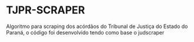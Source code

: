 # TJPR-SCRAPER
Algoritmo para scraping dos acórdãos do Tribunal de Justiça do Estado do Paraná, o código foi desenvolvido tendo como base o judscraper
